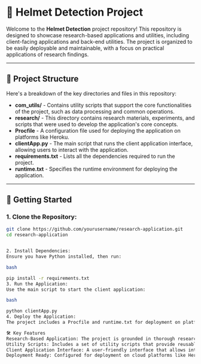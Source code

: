 # 🧠 Helmet Detection Project

Welcome to the **Helmet Detection** project repository! This repository is designed to showcase research-based applications and utilities, including client-facing applications and back-end utilities. The project is organized to be easily deployable and maintainable, with a focus on practical applications of research findings.

---

## 📁 Project Structure

Here's a breakdown of the key directories and files in this repository:

- **com_utils/** - Contains utility scripts that support the core functionalities of the project, such as data processing and common operations.
- **research/** - This directory contains research materials, experiments, and scripts that were used to develop the application's core concepts.
- **Procfile** - A configuration file used for deploying the application on platforms like Heroku.
- **clientApp.py** - The main script that runs the client application interface, allowing users to interact with the application.
- **requirements.txt** - Lists all the dependencies required to run the project.
- **runtime.txt** - Specifies the runtime environment for deploying the application.

---

## 🚀 Getting Started

### 1. **Clone the Repository:**
   ```bash
   git clone https://github.com/yourusername/research-application.git
   cd research-application


2. Install Dependencies:
Ensure you have Python installed, then run:

bash

pip install -r requirements.txt
3. Run the Application:
Use the main script to start the client application:

bash

python clientApp.py
4. Deploy the Application:
The project includes a Procfile and runtime.txt for deployment on platforms like Heroku. Follow the platform-specific instructions to deploy the application.

🛠️ Key Features
Research-Based Application: The project is grounded in thorough research, with experiments and findings directly applied to practical applications.
Utility Scripts: Includes a set of utility scripts that provide reusable functionality across different components of the project.
Client Application Interface: A user-friendly interface that allows interaction with the research-based application.
Deployment Ready: Configured for deployment on cloud platforms like Heroku, making it easy to take the application live.
